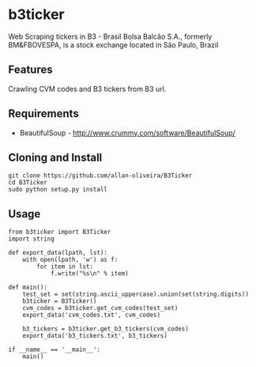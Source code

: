 # b3ticker
Web Scraping tickers in B3 - Brasil Bolsa Balcão S.A., formerly BM&amp;FBOVESPA, is a stock exchange located in São Paulo, Brazil

## Features
Crawling CVM codes and B3 tickers from B3 url.

## Requirements
* BeautifulSoup - http://www.crummy.com/software/BeautifulSoup/

## Cloning and Install
```
git clone https://github.com/allan-oliveira/B3Ticker
cd B3Ticker
sudo python setup.py install
```

## Usage
```
from b3ticker import B3Ticker
import string

def export_data(lpath, lst):
    with open(lpath, 'w') as f:
        for item in lst:
            f.write("%s\n" % item)

def main():
    test_set = set(string.ascii_uppercase).union(set(string.digits))
    b3ticker = B3Ticker()
    cvm_codes = b3ticker.get_cvm_codes(test_set)
    export_data('cvm_codes.txt', cvm_codes)

    b3_tickers = b3ticker.get_b3_tickers(cvm_codes)
    export_data('b3_tickers.txt', b3_tickers)

if __name__ == '__main__':
    main()
```